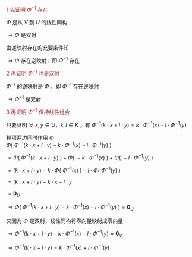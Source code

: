 <font color=brown>1 先证明 $\Phi^{-1}$ 存在</font>  
  
 $\Phi$ 是从 $V$ 到 $U$ 的线性同构  
  
 $\Rightarrow\Phi$ 是双射  
  
由逆映射存在的充要条件知  
  
 $\Rightarrow\Phi$ 存在逆映射，即 $\Phi^{-1}$ 存在  
  
<font color=brown>2 再证明 $\Phi^{-1}$ 也是双射</font>  
  
 $\Phi^{-1}$ 的逆映射是 $\Phi$ ，即 $\Phi^{-1}$ 存在逆映射  
  
 $\Rightarrow\Phi^{-1}$ 是双射  
  
<font color=brown>3 再证明 $\Phi^{-1}$ 保持线性组合</font>  
  
只要证明 $\forall\ x,y\in U，k,l\in K$ ，有 $\Phi^{-1}(  
k\cdot x+l\cdot y)  
=k\cdot\Phi^{-1}(x)+l\cdot\Phi^{-1}(y)$  
  
移项两边同时作用 $\Phi$  
 $\Phi(\ \Phi^{-1}(  
k\cdot x+l\cdot y)-k\cdot\Phi^{-1}(x)  
-l\cdot\Phi^{-1}(y) \ )$  
  
 $=\Phi(\ \Phi^{-1}(k\cdot x+l\cdot y)\ )  
+\Phi(\ -k\cdot\Phi^{-1}(x) \ )  
+\Phi(\ -l\cdot\Phi^{-1}(y) \ )$  
  
 $=(k\cdot x+l\cdot y)-k\cdot\Phi(\ \Phi^{-1}(x) \ )-l\cdot\Phi(\ \Phi^{-1}(y) \ )$  
  
 $=(k\cdot x+l\cdot y)-k\cdot x-l\cdot y$  
  
 $=\mathbf0_U$  
  
 $\Rightarrow\Phi(\ \Phi^{-1}(  
k\cdot x+l\cdot y)-k\cdot\Phi^{-1}(x)  
-l\cdot\Phi^{-1}(y) \ )=\mathbf0_U$  
  
又因为 $\Phi$ 是双射，线性同构将零向量映射成零向量  
  
 $\Rightarrow\Phi^{-1}(  
k\cdot x+l\cdot y)-k\cdot\Phi^{-1}(x)  
-l\cdot\Phi^{-1}(y)=\mathbf0_V$  
  
 $\Rightarrow\Phi^{-1}(k\cdot x+l\cdot y)  
=k\cdot\Phi^{-1}(x)+l\cdot\Phi^{-1}(y)$  
